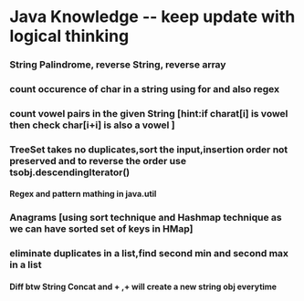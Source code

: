 # Java Knowledge -- keep update with logical thinking


### String Palindrome, reverse String, reverse array

### count occurence of char in a string using for and also regex

### count vowel pairs in the given String [hint:if charat[i] is vowel then check char[i+i] is also a vowel ]

### TreeSet takes no duplicates,sort the input,insertion order not preserved and to reverse the order use tsobj.descendingIterator()

#### Regex and pattern mathing in java.util 

### Anagrams [using sort technique and Hashmap technique as we can have sorted set of keys in HMap]

### eliminate duplicates in a list,find second min and second max in a list

#### Diff btw String Concat and + ,+ will create a new string obj everytime


